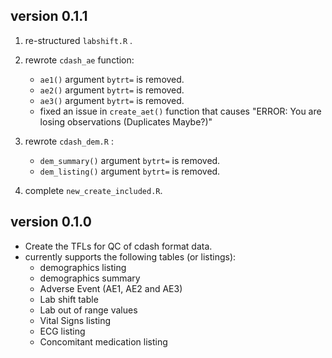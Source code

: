 version 0.1.1
-------------

1.  re-structured `labshift.R` .
2.  rewrote `cdash_ae` function:
    -   `ae1()` argument `bytrt=` is removed.
    -   `ae2()` argument `bytrt=` is removed.
    -   `ae3()` argument `bytrt=` is removed.
    -   fixed an issue in `create_aet()` function that causes "ERROR:
        You are losing observations (Duplicates Maybe?)"

3.  rewrote `cdash_dem.R` :
    -   `dem_summary()` argument `bytrt=` is removed.
    -   `dem_listing()` argument `bytrt=` is removed.

4.  complete `new_create_included.R`.

version 0.1.0
-------------

-   Create the TFLs for QC of cdash format data.
-   currently supports the following tables (or listings):
    -   demographics listing
    -   demographics summary
    -   Adverse Event (AE1, AE2 and AE3)
    -   Lab shift table
    -   Lab out of range values
    -   Vital Signs listing
    -   ECG listing
    -   Concomitant medication listing
